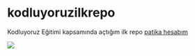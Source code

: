 # kodluyoruzilkrepo
Kodluyoruz Eğitimi kapsamında açtığım ilk repo
[patika hesabım](https://app.patika.dev/baver)

![](https://picsum.photos/200)
